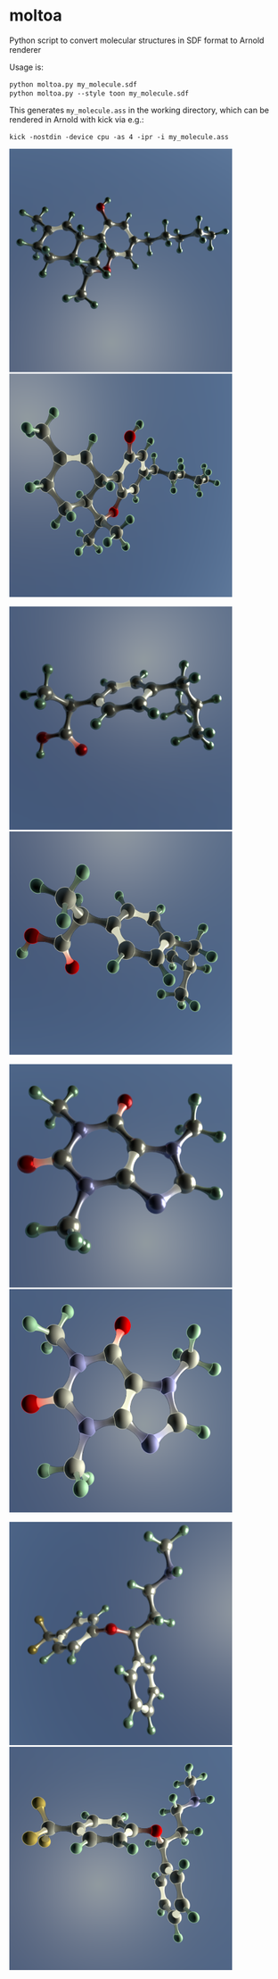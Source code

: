 # moltoa
Python script to convert molecular structures in SDF format to Arnold renderer

Usage is:
```
python moltoa.py my_molecule.sdf
python moltoa.py --style toon my_molecule.sdf
```
This generates `my_molecule.ass` in the working directory, which can be rendered in Arnold with kick via e.g.:
```
kick -nostdin -device cpu -as 4 -ipr -i my_molecule.ass
```

<img src="./renders/THC.png?raw=true" alt="THC" width="400" height="400"><img src="./renders/THC_toon.png?raw=true" alt="THC toon" width="400" height="400">

<img src="./renders/ibuprofen.png?raw=true" alt="ibuprofen" width="400" height="400"><img src="./renders/ibuprofen_toon.png?raw=true" alt="ibuprofen toon" width="400" height="400">

<img src="./renders/caffeine.png?raw=true" alt="caffeine" width="400" height="400"><img src="./renders/caffeine_toon.png?raw=true" alt="caffeine toon" width="400" height="400">

<img src="./renders/fluoxetine.png?raw=true" alt="fluoxetine" width="400" height="400"><img src="./renders/fluoxetine_toon.png?raw=true" alt="fluoxetine toon" width="400" height="400">

